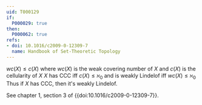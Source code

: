 ```yaml
---
uid: T000129
if:
  P000029: true
then:
  P000062: true
refs:
- doi: 10.1016/c2009-0-12309-7
  name: Handbook of Set-Theoretic Topology
---
```


$wc(X)\leq c(X)$ where $wc(X)$ is the weak covering number of $X$ and $c(X)$ is the cellularity of $X$
$X$ has CCC iff $c(X)\leq\aleph_0$ and is weakly Lindelof iff $wc(X)\leq \aleph_0$
Thus if $X$ has CCC, then it's weakly Lindelof.

See chapter 1, section 3 of {{doi:10.1016/c2009-0-12309-7}}.
